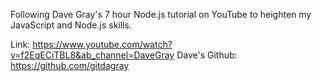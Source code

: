 Following Dave Gray's 7 hour Node.js tutorial on YouTube to heighten my JavaScript and Node.js skills.

Link: https://www.youtube.com/watch?v=f2EqECiTBL8&ab_channel=DaveGray
Dave's Github: https://github.com/gitdagray
